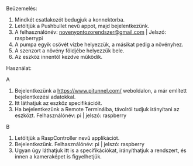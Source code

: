 Beüzemelés:
1. Mindkét csatlakozót bedugjuk a konnektorba.
2. Letöltjük a Pushbullet nevű appot, majd bejelentkezünk.
3. A felhasználónév: novenyontozorendszer@gmail.com | Jelszó: raspberrypi
4. A pumpa egyik csövét vízbe helyezzük, a másikat pedig a növényhez.
5. A szenzort a növény földjébe helyezzük bele.
6. Az eszköz innentől kezdve működik.

Használat: 

A
1. Bejelentkezünk a https://www.pitunnel.com/ weboldalon, a már említett bejelentkezési adatokkal.
2. Itt láthatjuk az eszköz specifikációit.
3. Ha bejelentkezünk a Remote Terminálba, távolról tudjuk irányítani az eszközt. Felhasználónév: pi | jelszó: raspberry

B
1. Letöltjük a RaspController nevű applikációt.
2. Bejelentkezünk. Felhasználónév: pi | jelszó: raspberry
3. Ugyan úgy láthatjuk itt is a specifikációkat, irányíthatjuk a rendszert, és innen a kameraképet is figyelhetjük.
